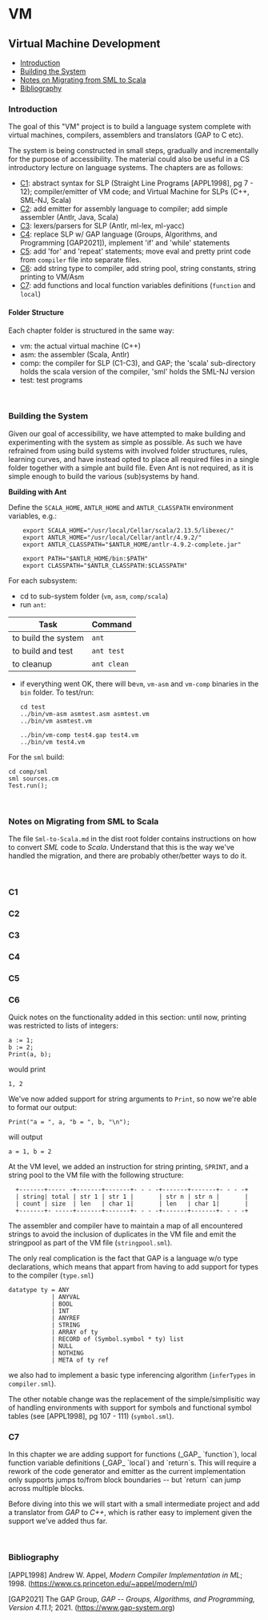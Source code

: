 # VM

<h2>Virtual Machine Development</h2>

* [Introduction](#introduction)
* [Building the System](#building-the-system)
* [Notes on Migrating from SML to Scala](#notes-on-migrating-from-sml-to-scala)
* [Bibliography](#bibliography)

<h3>Introduction</h3>
The goal of this "VM" project is to build a language system complete
with virtual machines, compilers, assemblers and translators
(GAP to C etc).

The system is being constructed in small steps, gradually and
incrementally for the purpose of accessibility. The material could also
be useful in a CS introductory lecture on language systems. The chapters
are as follows:

* [C1](#C1): abstract syntax for SLP (Straight Line Programs [APPL1998], pg 7 - 12);
  compiler/emitter of VM code; and Virtual Machine for SLPs (C++, SML-NJ, Scala)
* [C2](#C2): add emitter for assembly language to compiler;
  add simple assembler (Antlr, Java, Scala)
* [C3](#C3): lexers/parsers for SLP (Antlr, ml-lex, ml-yacc)
* [C4](#C4): replace SLP w/ GAP language (Groups, Algorithms, and Programming [GAP2021]),
  implement 'if' and 'while' statements
* [C5](#C5): add 'for' and 'repeat' statements; move eval and pretty print code from
  `compiler` file into separate files.
* [C6](#C6): add string type to compiler, add string pool, string constants, string printing to VM/Asm
* [C7](#C7): add functions and local function variables definitions (`function` and `local`)

<h4>Folder Structure</h4>

Each chapter folder is structured in the same way:

* vm: the actual virtual machine (C++)
* asm: the assembler (Scala, Antlr)
* comp: the compiler for SLP (C1-C3), and GAP; the 'scala'
  sub-directory holds the scala version of the compiler, 'sml'
  holds the SML-NJ version
* test: test programs

<br/>
<h3>Building the System</h3>

Given our goal of accessibility, we have attempted to make building
and experimenting with the system as simple as possible. As
such we have refrained from using build systems with involved
folder structures, rules, learning curves, and have instead opted
to place all required files in a single folder together with a
simple ant build file. Even Ant is not required, as it is
simple enough to build the various (sub)systems by hand.

<b>Building with Ant</b>

Define the `SCALA_HOME`, `ANTLR_HOME` and `ANTLR_CLASSPATH` environment variables, e.g.:

        export SCALA_HOME="/usr/local/Cellar/scala/2.13.5/libexec/"
        export ANTLR_HOME="/usr/local/Cellar/antlr/4.9.2/"
        export ANTLR_CLASSPATH="$ANTLR_HOME/antlr-4.9.2-complete.jar"
        
        export PATH="$ANTLR_HOME/bin:$PATH"
        export CLASSPATH="$ANTLR_CLASSPATH:$CLASSPATH"

For each subsystem:

* cd to sub-system folder (`vm`, `asm`, `comp/scala`)
* run `ant`:

Task | Command
------------ | -------------
to build the system | `ant`
to build and test   | `ant test`
to cleanup          | `ant clean`

* if everything went OK, there will be`vm`, `vm-asm` and `vm-comp` binaries in
  the `bin` folder. To test/run:
  
      cd test
      ../bin/vm-asm asmtest.asm asmtest.vm
      ../bin/vm asmtest.vm
      
      ../bin/vm-comp test4.gap test4.vm
      ../bin/vm test4.vm


For the `sml` build:

    cd comp/sml
    sml sources.cm
    Test.run();

<br/>
<h3>Notes on Migrating from SML to Scala</h3>

The file `Sml-to-Scala.md` in the dist root folder contains instructions on how to
convert _SML_ code to _Scala_. Understand that this is the way we've handled the
migration, and there are probably other/better ways to do it.

<br/>
<h3>C1</h3>
<h3>C2</h3>
<h3>C3</h3>
<h3>C4</h3>
<h3>C5</h3>

<h3>C6</h3>

Quick notes on the functionality added in this section: until
now, printing was restricted to lists of integers:

    a := 1;
    b := 2;
    Print(a, b);

would print

    1, 2

We've now added support for string arguments to `Print`, so now we're
able to format our output:

    Print("a = ", a, "b = ", b, "\n");

will output

    a = 1, b = 2

At the VM level, we added an instruction for string printing, `SPRINT`, and
a string pool to the VM file with the following structure:

      +-------+----- -+-------+-------+- - - -+-------+-------+- - - -+
      | string| total | str 1 | str 1 |       | str n | str n |       |
      | count | size  | len   | char 1|       | len   | char 1|       |
      +-------+- -----+-------+-------+- - - -+-------+-------+- - - -+

The assembler and compiler have to maintain a map of all encountered strings
to avoid the inclusion of duplicates in the VM file and emit the stringpool
as part of the VM file (`stringpool.sml`).

The only real complication is the fact that GAP is a language w/o type
declarations, which means that appart from having to add support for types
to the compiler (`type.sml`)

    datatype ty = ANY
                | ANYVAL
                | BOOL
                | INT
                | ANYREF
                | STRING
                | ARRAY of ty
                | RECORD of (Symbol.symbol * ty) list
                | NULL
                | NOTHING
                | META of ty ref

we also had to implement a basic type inferencing algorithm (`inferTypes` in `compiler.sml`).

The other notable change was the replacement of the simple/simplisitic way
of handling environments with support for symbols and functional symbol
tables (see [APPL1998], pg 107 - 111) (`symbol.sml`).

<h3>C7</h3>
In this chapter we are adding support for functions (_GAP_ `function`), local
function variable definitions (_GAP_ `local`) and `return`s. This will require a
rework of the code generator and emitter as the current implementation only supports
jumps to/from block boundaries -- but `return` can jump across multiple blocks.

Before diving into this we will start with a small intermediate project and
add a translator from _GAP_ to _C++_, which is rather easy to implement given the support
we've added thus far.

<br/>
<h3>Bibliography</h3>

[APPL1998] Andrew W. Appel, *Modern Compiler Implementation in ML*; 1998. (https://www.cs.princeton.edu/~appel/modern/ml/)

[GAP2021] The GAP Group, *GAP -- Groups, Algorithms, and Programming, Version 4.11.1*; 2021. (https://www.gap-system.org)


